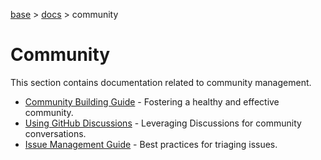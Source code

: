 [base](../README.md) > [docs](./README.md) > community

# Community

This section contains documentation related to community management.

- [Community Building Guide](./community.building.md) - Fostering a healthy and effective community.
- [Using GitHub Discussions](./community.discussions.md) - Leveraging Discussions for community conversations.
- [Issue Management Guide](./community.issue-management.md) - Best practices for triaging issues.

